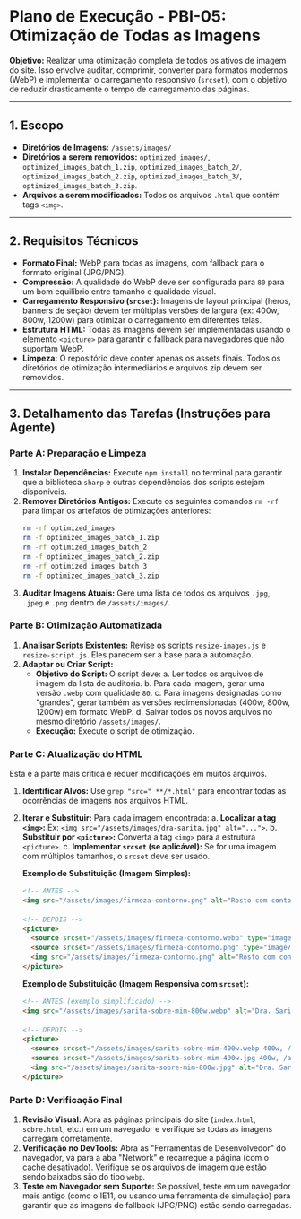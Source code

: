 # Plano de Execução - PBI-05: Otimização de Todas as Imagens

**Objetivo:** Realizar uma otimização completa de todos os ativos de imagem do site. Isso envolve auditar, comprimir, converter para formatos modernos (WebP) e implementar o carregamento responsivo (`srcset`), com o objetivo de reduzir drasticamente o tempo de carregamento das páginas.

---

## 1. Escopo

- **Diretórios de Imagens:** `/assets/images/`
- **Diretórios a serem removidos:** `optimized_images/`, `optimized_images_batch_1.zip`, `optimized_images_batch_2/`, `optimized_images_batch_2.zip`, `optimized_images_batch_3/`, `optimized_images_batch_3.zip`.
- **Arquivos a serem modificados:** Todos os arquivos `.html` que contêm tags `<img>`.

---

## 2. Requisitos Técnicos

- **Formato Final:** WebP para todas as imagens, com fallback para o formato original (JPG/PNG).
- **Compressão:** A qualidade do WebP deve ser configurada para `80` para um bom equilíbrio entre tamanho e qualidade visual.
- **Carregamento Responsivo (`srcset`):** Imagens de layout principal (heros, banners de seção) devem ter múltiplas versões de largura (ex: 400w, 800w, 1200w) para otimizar o carregamento em diferentes telas.
- **Estrutura HTML:** Todas as imagens devem ser implementadas usando o elemento `<picture>` para garantir o fallback para navegadores que não suportam WebP.
- **Limpeza:** O repositório deve conter apenas os assets finais. Todos os diretórios de otimização intermediários e arquivos zip devem ser removidos.

---

## 3. Detalhamento das Tarefas (Instruções para Agente)

### Parte A: Preparação e Limpeza

1.  **Instalar Dependências:** Execute `npm install` no terminal para garantir que a biblioteca `sharp` e outras dependências dos scripts estejam disponíveis.
2.  **Remover Diretórios Antigos:** Execute os seguintes comandos `rm -rf` para limpar os artefatos de otimizações anteriores:
    ```bash
    rm -rf optimized_images
    rm -f optimized_images_batch_1.zip
    rm -rf optimized_images_batch_2
    rm -f optimized_images_batch_2.zip
    rm -rf optimized_images_batch_3
    rm -f optimized_images_batch_3.zip
    ```
3.  **Auditar Imagens Atuais:** Gere uma lista de todos os arquivos `.jpg`, `.jpeg` e `.png` dentro de `/assets/images/`.

### Parte B: Otimização Automatizada

1.  **Analisar Scripts Existentes:** Revise os scripts `resize-images.js` e `resize-script.js`. Eles parecem ser a base para a automação.
2.  **Adaptar ou Criar Script:**
    - **Objetivo do Script:** O script deve:
        a. Ler todos os arquivos de imagem da lista de auditoria.
        b. Para cada imagem, gerar uma versão `.webp` com qualidade `80`.
        c. Para imagens designadas como "grandes", gerar também as versões redimensionadas (400w, 800w, 1200w) em formato WebP.
        d. Salvar todos os novos arquivos no mesmo diretório `/assets/images/`.
    - **Execução:** Execute o script de otimização.

### Parte C: Atualização do HTML

Esta é a parte mais crítica e requer modificações em muitos arquivos.

1.  **Identificar Alvos:** Use `grep "src=" **/*.html"` para encontrar todas as ocorrências de imagens nos arquivos HTML.
2.  **Iterar e Substituir:** Para cada imagem encontrada:
    a. **Localizar a tag `<img>`:** Ex: `<img src="/assets/images/dra-sarita.jpg" alt="...">`.
    b. **Substituir por `<picture>`:** Converta a tag `<img>` para a estrutura `<picture>`.
    c. **Implementar `srcset` (se aplicável):** Se for uma imagem com múltiplos tamanhos, o `srcset` deve ser usado.

    **Exemplo de Substituição (Imagem Simples):**
    ```html
    <!-- ANTES -->
    <img src="/assets/images/firmeza-contorno.png" alt="Rosto com contorno definido e pele firme">

    <!-- DEPOIS -->
    <picture>
      <source srcset="/assets/images/firmeza-contorno.webp" type="image/webp">
      <source srcset="/assets/images/firmeza-contorno.png" type="image/png">
      <img src="/assets/images/firmeza-contorno.png" alt="Rosto com contorno definido e pele firme">
    </picture>
    ```

    **Exemplo de Substituição (Imagem Responsiva com `srcset`):**
    ```html
    <!-- ANTES (exemplo simplificado) -->
    <img src="/assets/images/sarita-sobre-mim-800w.webp" alt="Dra. Sarita Bonette, Dermatologista">

    <!-- DEPOIS -->
    <picture>
      <source srcset="/assets/images/sarita-sobre-mim-400w.webp 400w, /assets/images/sarita-sobre-mim-800w.webp 800w, /assets/images/sarita-sobre-mim-1200w.webp 1200w" sizes="(max-width: 600px) 400px, 800px" type="image/webp">
      <source srcset="/assets/images/sarita-sobre-mim-400w.jpg 400w, /assets/images/sarita-sobre-mim-800w.jpg 800w, /assets/images/sarita-sobre-mim-1200w.jpg 1200w" sizes="(max-width: 600px) 400px, 800px" type="image/jpeg">
      <img src="/assets/images/sarita-sobre-mim-800w.jpg" alt="Dra. Sarita Bonette, Dermatologista">
    </picture>
    ```

### Parte D: Verificação Final

1.  **Revisão Visual:** Abra as páginas principais do site (`index.html`, `sobre.html`, etc.) em um navegador e verifique se todas as imagens carregam corretamente.
2.  **Verificação no DevTools:** Abra as "Ferramentas de Desenvolvedor" do navegador, vá para a aba "Network" e recarregue a página (com o cache desativado). Verifique se os arquivos de imagem que estão sendo baixados são do tipo `webp`.
3.  **Teste em Navegador sem Suporte:** Se possível, teste em um navegador mais antigo (como o IE11, ou usando uma ferramenta de simulação) para garantir que as imagens de fallback (JPG/PNG) estão sendo carregadas.
